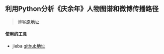 ## 利用Python分析《庆余年》人物图谱和微博传播路径
> 博客[原地址](https://blog.csdn.net/weixin_43931438/article/details/103333465)

#### 使用的工具
* jieba [github地址](https://github.com/fxsjy/jieba/)
